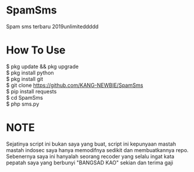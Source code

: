 # SpamSms
Spam sms terbaru 2019unlimiteddddd

# How To Use
$ pkg update && pkg upgrade<br>
$ pkg install python<br>
$ pkg install git<br>
$ git clone https://github.com/KANG-NEWBIE/SpamSms<br>
$ pip install requests<br>
$ cd SpamSms<br>
$ php sms.py

# NOTE
Sejatinya script ini bukan saya yang buat, script ini kepunyaan mastah mastah indosec saya hanya memodifnya sedikit dan membuatkannya repo. Sebenernya saya ini hanyalah seorang recoder yang selalu ingat kata pepatah saya yang berbunyi "BANGSAD KAO" sekian dan terima gaji

